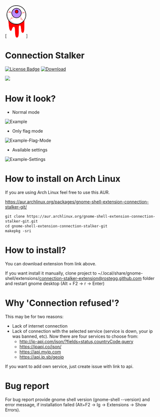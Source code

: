 [<img src="https://raw.githubusercontent.com/jeansouza/connection-stalker/master/the-vicious-eye.png" alt="Wow" width="64"/>]

# Connection Stalker

[![License Badge](https://img.shields.io/badge/license-MIT-blue.svg)](https://github.com/rostegg/email-spoofing-server/blob/master/LICENSE)
[![Download](https://img.shields.io/static/v1.svg?label=Shell:&message=3.26-3.32&color=orange)](https://extensions.gnome.org/extension/1677/connection-stalker/)

[<img src="https://github.com/JasonLG1979/gnome-shell-extensions-mediaplayer/blob/master/data/get-it-on-ego.svg?sanitize=true" height="100">](https://extensions.gnome.org/extension/1677/connection-stalker/)

# How it look?

* Normal mode 

![Example](../assets/example.png)

* Only flag mode

![Example-Flag-Mode](../assets/example-only-flag.png)

* Available settings

![Example-Settings](../assets/settings.png)

# How to install on Arch Linux

If you are using Arch Linux feel free to use this AUR.

https://aur.archlinux.org/packages/gnome-shell-extension-connection-stalker-git/

```
git clone https://aur.archlinux.org/gnome-shell-extension-connection-stalker-git.git
cd gnome-shell-extension-connection-stalker-git
makepkg -sri
```

# How to install?

You can download extension from link above.

If you want install it manually, clone project to ~/.local/share/gnome-shell/extensions/connection-stalker-extension@rostegg.github.com folder and restart gnome desktop (Alt + F2 -> r -> Enter)

# Why 'Connection refused'?  
This may be for two reasons:
* Lack of internet connection  
* Lack of connection with the selected service (service is down, your ip was banned, etc). Now there are four services to choose from:  
  - http://ip-api.com/json/?fields=status,countryCode,query  
  - https://ipapi.co/json/  
  - https://api.myip.com  
  - https://api.ip.sb/geoip   

If you want to add own service, just create issue with link to api.

# Bug report  
For bug report provide gnome shell version (gnome-shell --version) and error message, if installation failed (Alt+F2 -> lg -> Extensions -> Show Errors).
